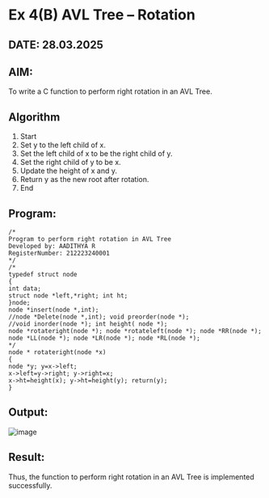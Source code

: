 # Ex 4(B) AVL Tree – Rotation
## DATE: 28.03.2025
## AIM:
To write a C function to perform right rotation in an AVL Tree.

## Algorithm
1. Start
2. Set y to the left child of x.
3. Set the left child of x to be the right child of y.
4. Set the right child of y to be x.
5. Update the height of x and y.
6. Return y as the new root after rotation.
7. End
## Program:
```
/*
Program to perform right rotation in AVL Tree
Developed by: AADITHYA R
RegisterNumber: 212223240001
*/
/*
typedef struct node
{
int data;
struct node *left,*right; int ht;
}node;
node *insert(node *,int);
//node *Delete(node *,int); void preorder(node *);
//void inorder(node *); int height( node *);
node *rotateright(node *); node *rotateleft(node *); node *RR(node *);
node *LL(node *); node *LR(node *); node *RL(node *);
*/
node * rotateright(node *x)
{
node *y; y=x->left;
x->left=y->right; y->right=x;
x->ht=height(x); y->ht=height(y); return(y);
}
```
## Output:
![image](https://github.com/user-attachments/assets/0ce46f38-a83e-4ee3-8829-b772ed006b5d)



## Result:
Thus, the function to perform right rotation in an AVL Tree is implemented successfully.
